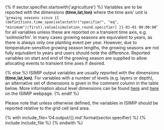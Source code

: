 {% if sector.specifier.startswith('agriculture') %}
Variables are to be reported with the dimensions **(time,lat,lon)** where the time axis' unit is '`growing seasons since {{ (definitions.time_span|selectattr("specifier", "eq", "minimum")|first).value[simulation_round.specifier] }}-01-01 00:00:00`' for all variables unless these are reported on a transient time axis, e.g. 'soilmoist1m'. In many cases growing seasons are equivalent to years, as there is always only one planting event per year. However, due to temperature-sensitive growing season lengths, the growing seasons are not fully equivalent to years and users should note the difference. Reported variables on start and end of the growing season are supplied to allow allocating events to transient time axes if desired.

{% else %}
ISIMIP output variables are usually reported with the dimensions **(time,lat,lon)**. For variables with a number of levels (e.g. layers or depth), an alternative set of dimensions is given in the comment column in the table below. More information about level dimensions can be found [here](https://www.isimip.org/protocol/preparing-simulation-files/#requirements-for-variables-with-fixed-levels) and [here](https://www.isimip.org/protocol/preparing-simulation-files/#requirements-for-variables-with-varying-levels) on the ISIMIP webpage.
{% endif %}

Please note that unless otherwise defined, the variables in ISIMIP should be reported relative to the grid cell land area.

{% with include_file='04.output/{}.md'.format(sector.specifier) %}
{% include include_file %}
{% endwith %}
